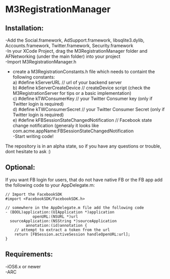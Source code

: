 M3RegistrationManager
===================

Installation:
-------------
-Add the Social.framework, AdSupport.framework, libsqlite3.dylib, Accounts.framework, Twitter.framework, Security.framework  
-In your XCode Project, drag the M3RegistrationManager folder and AFNetworking (under the main folder) into your project  
-Import M3RegistrationManager.h  
- create a M3RegistrationConstants.h file which needs to containt the following constants:  
            a) #define kServerURL // url of your backend server  
            b) #define kServerCreateDevice // createDevice script (check the M3RegistrationServer for tips or a basic implementation)  
            c) #define kTWConsumerKey // your Twitter Consumer key (only if Twitter login is required)  
            d) #define kTWConsumerSecret // your Twitter Consumer Secret (only if Twitter login is required)  
            e) #define kFBSessionStateChangedNotification // Facebook state change notification (generaly it looks like com.acme.appName:FBSessionStateChangedNotification    
-Start writing code!

The repository is in an alpha state, so if you have any questions or trouble, dont hesitate to ask :)

Optional:
---------
If you want FB login for users, that do not have native FB or the FB app add the following code to your AppDelegate.m:

```objc
// Import the FacebookSDK
#import <FacebookSDK/FacebookSDK.h>

// somewhere in the AppDelegate.m file add the following code
- (BOOL)application:(UIApplication *)application
            openURL:(NSURL *)url
  sourceApplication:(NSString *)sourceApplication
         annotation:(id)annotation {
    // attempt to extract a token from the url
    return [FBSession.activeSession handleOpenURL:url];
}
```


Requirements:
-------------
-iOS6.x or newer  
-ARC
